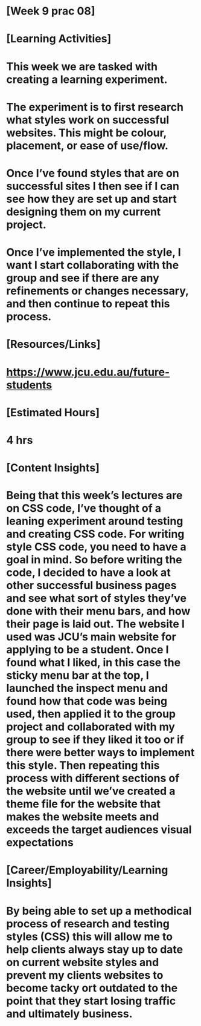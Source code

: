 # [Week 9 prac 08]

# [Learning Activities]
# This week we are tasked with creating a learning experiment. 

# The experiment is to first research what styles work on successful websites. This might be colour, placement, or ease of use/flow. 

# Once I’ve found styles that are on successful sites I then see if I can see how they are set up and start designing them on my current project.

# Once I’ve implemented the style, I want I start collaborating with the group and see if there are any refinements or changes necessary, and then continue to repeat this process.



# [Resources/Links]
# https://www.jcu.edu.au/future-students 

# [Estimated Hours]
# 4 hrs

# [Content Insights]
# Being that this week’s lectures are on CSS code, I’ve thought of a leaning experiment around testing and creating CSS code. For writing style CSS code, you need to have a goal in mind. So before writing the code, I decided to have a look at other successful business pages and see what sort of styles they’ve done with their menu bars, and how their page is laid out. The website I used was JCU’s main website for applying to be a student. Once I found what I liked, in this case the sticky menu bar at the top, I launched the inspect menu and found how that code was being used, then applied it to the group project and collaborated with my group to see if they liked it too or if there were better ways to implement this style. Then repeating this process with different sections of the website until we’ve created a theme file for the website that makes the website meets and exceeds the target audiences visual expectations
# [Career/Employability/Learning Insights]
# By being able to set up a methodical process of research and testing styles (CSS) this will allow me to help clients always stay up to date on current website styles and prevent my clients websites to become tacky ort outdated to the point that they start losing traffic and ultimately business.

